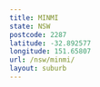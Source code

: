 ```yaml
---
title: MINMI
state: NSW
postcode: 2287
latitude: -32.892577
longitude: 151.65807
url: /nsw/minmi/
layout: suburb
---
```

